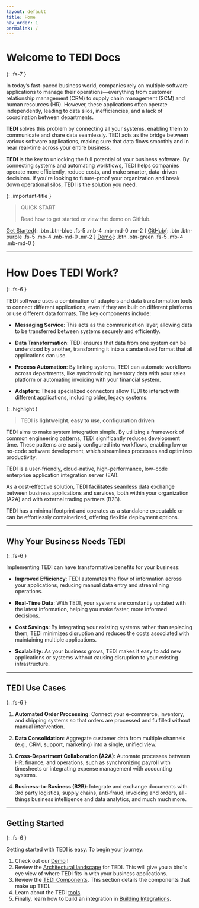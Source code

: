 ```yaml
---
layout: default
title: Home
nav_order: 1
permalink: /
---
```


# Welcome to TEDI Docs
{: .fs-7 }

In today’s fast-paced business world, companies rely on multiple software applications to manage their operations—everything from customer relationship management (CRM) to supply chain management (SCM) and human resources (HR). However, these applications often operate independently, leading to data silos, inefficiencies, and a lack of coordination between departments.

**TEDI** solves this problem by connecting all your systems, enabling them to communicate and share data seamlessly. TEDI acts as the bridge between various software applications, making sure that data flows smoothly and in near real-time across your entire business.

**TEDI** is the key to unlocking the full potential of your business software. By connecting systems and automating workflows, TEDI helps companies operate more efficiently, reduce costs, and make smarter, data-driven decisions. If you're looking to future-proof your organization and break down operational silos, TEDI is the solution you need.


{: .important-title }
> QUICK START
>
> Read how to get started or view the demo on GitHub.

[Get Started](#getting-started){: .btn .btn-blue .fs-5 .mb-4 .mb-md-0 .mr-2 }
[GitHub](https://github.com/tedi-software/tedi){: .btn .btn-purple .fs-5 .mb-4 .mb-md-0 .mr-2 }
[Demo](https://github.com/tedi-software/tedi/?tab=readme-ov-file#color949698--demo){: .btn .btn-green .fs-5 .mb-4 .mb-md-0 }

---

# How Does TEDI Work?
{: .fs-6 }

TEDI software uses a combination of adapters and data transformation tools to connect different applications, even if they are built on different platforms or use different data formats. The key components include:

- **Messaging Service**: This acts as the communication layer, allowing data to be transferred between systems securely and efficiently.
  
- **Data Transformation**: TEDI ensures that data from one system can be understood by another, transforming it into a standardized format that all applications can use.

- **Process Automation**: By linking systems, TEDI can automate workflows across departments, like synchronizing inventory data with your sales platform or automating invoicing with your financial system.

- **Adapters**: These specialized connectors allow TEDI to interact with different applications, including older, legacy systems.

{: .highlight }
> TEDI is **lightweight**, **easy to use**, **configuration driven**

TEDI aims to make system integration simple. By utilizing a framework of common engineering patterns, TEDI significantly reduces development time. These patterns are easily configured into workflows, enabling low or no-code software development, which streamlines processes and optimizes productivity.

TEDI is a user-friendly, cloud-native, high-performance, low-code enterprise application integration server (EAI).

As a cost-effective solution, TEDI facilitates seamless data exchange between business applications and services, both within your organization (A2A) and with external trading partners (B2B).

TEDI has a minimal footprint and operates as a standalone executable or can be effortlessly containerized, offering flexible deployment options.

---

## Why Your Business Needs TEDI
{: .fs-6 }

Implementing TEDI can have transformative benefits for your business:

- **Improved Efficiency**: TEDI automates the flow of information across your applications, reducing manual data entry and streamlining operations.
  
- **Real-Time Data**: With TEDI, your systems are constantly updated with the latest information, helping you make faster, more informed decisions.

- **Cost Savings**: By integrating your existing systems rather than replacing them, TEDI minimizes disruption and reduces the costs associated with maintaining multiple applications.

- **Scalability**: As your business grows, TEDI makes it easy to add new applications or systems without causing disruption to your existing infrastructure.

---

## TEDI Use Cases
{: .fs-6 }

1. **Automated Order Processing**: Connect your e-commerce, inventory, and shipping systems so that orders are processed and fulfilled without manual intervention.

2. **Data Consolidation**: Aggregate customer data from multiple channels (e.g., CRM, support, marketing) into a single, unified view.

3. **Cross-Department Collaboration (A2A)**: Automate processes between HR, finance, and operations, such as synchronizing payroll with timesheets or integrating expense management with accounting systems.

4. **Business-to-Business (B2B)**: Integrate and exchange documents with 3rd party logistics, supply chains, anti-fraud, invoicing and orders, all-things business intelligence and data analytics, and much much more.

---

## Getting Started
{: .fs-6 }

Getting started with TEDI is easy. To begin your journey:

1. Check out our [Demo](https://github.com/tedi-software/tedi/?tab=readme-ov-file#color949698--demo) !
1. Review the [Architectural landscape]({{site.baseurl}}/landscape) for TEDI. This will give you a bird's eye view of where TEDI fits in with your business applications.
1. Review the [TEDI Components]({{site.baseurl}}/components). This section details the components that make up TEDI.
1. Learn about the TEDI [tools]({{site.baseurl}}/tools).
1. Finally, learn how to build an integration in [Building Integrations]({{site.baseurl}}/integrations).

